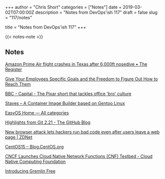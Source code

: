 +++
author = "Chris Short"
categories = ["Notes"]
date = 2019-03-02T07:00:00Z
description = "Notes from DevOps'ish 117"
draft = false
slug = "117/notes"

title = "Notes from DevOps'ish 117"
+++

{{< notes-note >}}

## Notes

[Amazon Prime Air flight crashes in Texas after 6,000ft nosedive • The Register](https://www.theregister.co.uk/2019/02/25/amazon_prime_air_boeing_767_crash_titan_air/)

[Give Your Employees Specific Goals and the Freedom to Figure Out How to Reach Them](https://hbr.org/2019/02/give-your-employees-specific-goals-and-the-freedom-to-figure-out-how-to-reach-them)

[BBC - Capital - The Pixar short that tackles office 'bro' culture](http://www.bbc.com/capital/story/20190221-the-pixar-short-that-tackles-office-bro-culture)

[Staves – A Container Image Builder based on Gentoo Linux](https://www.digitalernachschub.de/blog/staves-a-container-image-builder-based-on-gentoo-linux/)

[EasyOS Home — All categories](https://easyos.org/)

[Highlights from Git 2.21 - The GitHub Blog](https://github.blog/2019-02-24-highlights-from-git-2-21/)

[New browser attack lets hackers run bad code even after users leave a web page | ZDNet](https://www.zdnet.com/article/new-browser-attack-lets-hackers-run-bad-code-even-after-users-leave-a-web-page/)

[CentOS15 – Blog.CentOS.org](https://blog.centos.org/2019/02/centos15/)

[CNCF Launches Cloud Native Network Functions (CNF) Testbed - Cloud Native Computing Foundation](https://www.cncf.io/announcement/2019/02/25/cncf-launches-cloud-native-network-functions-cnf-testbed/)

[Introducing Gremlin Free](https://www.gremlin.com/blog/introducing-gremlin-free/)
